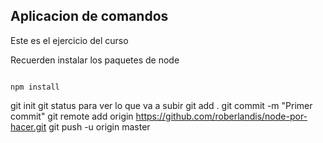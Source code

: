 ## Aplicacion de comandos

Este es el ejercicio del curso

Recuerden instalar los paquetes de node

```

npm install

```

git init
git status para ver lo que va a subir
git add .
git commit -m "Primer commit"
git remote add origin https://github.com/roberlandis/node-por-hacer.git
git push -u origin master
